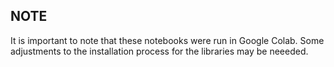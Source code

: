 ## NOTE
It is important to note that these notebooks were run in Google Colab. Some adjustments to the installation process for the libraries may be neeeded. 
